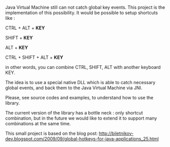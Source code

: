Java Virtual Machine still can not catch global key events. This project is the implementation of this possibility.
It would be possible to setup shortcuts like :

CTRL + ALT + **KEY**

SHIFT + **KEY**

ALT + **KEY**

CTRL + SHIFT + ALT + **KEY**

in other words, you can combine CTRL, SHIFT, ALT with another keyboard KEY.

The idea is to use a special native DLL which is able to catch necessary global events, and back them to the Java Virtual Machine via JNI.

Please, see source codes and examples, to understand how to use the library.

The current version of the library has a bottle neck : only shortcut combination, but in the future we would like to extend it to support many combinations at the same time.

This small project is based on the blog post:
http://biletnikov-dev.blogspot.com/2009/09/global-hotkeys-for-java-applications_25.html